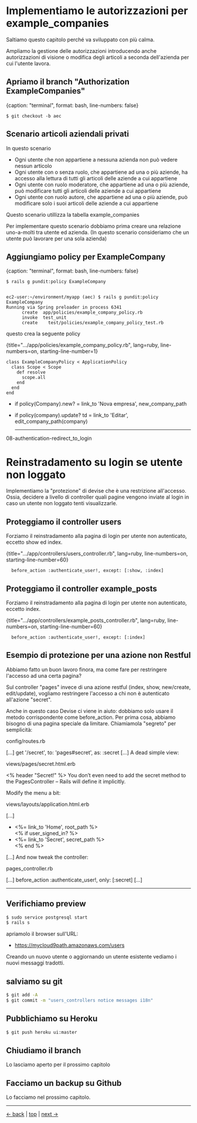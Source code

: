 # Implementiamo le autorizzazioni per example_companies

Saltiamo questo capitolo perché va sviluppato con più calma.

Ampliamo la gestione delle autorizzazioni introducendo anche autorizzazioni di visione o modifica degli articoli a seconda dell'azienda per cui l'utente lavora.




## Apriamo il branch "Authorization ExampleCompanies"

{caption: "terminal", format: bash, line-numbers: false}
```
$ git checkout -b aec
```




## Scenario articoli aziendali privati

In questo scenario
* Ogni utente che non appartiene a nessuna azienda non può vedere nessun articolo
* Ogni utente con o senza ruolo, che appartiene ad una o più aziende, ha accesso alla lettura di tutti gli articoli delle aziende a cui appartiene
* Ogni utente con ruolo moderatore, che appartiene ad una o più aziende, può modificare tutti gli articoli delle aziende a cui appartiene
* Ogni utente con ruolo autore, che appartiene ad una o più aziende, può modificare solo i suoi articoli delle aziende a cui appartiene

Questo scenario utillizza la tabella example_companies


Per implementare questo scenario dobbiamo prima creare una relazione uno-a-molti tra utente ed azienda. (In questo scenario consideriamo che un utente può lavorare per una sola azienda)




## Aggiungiamo policy per ExampleCompany

{caption: "terminal", format: bash, line-numbers: false}
```
$ rails g pundit:policy ExampleCompany


ec2-user:~/environment/myapp (aec) $ rails g pundit:policy ExampleCompany
Running via Spring preloader in process 6341
      create  app/policies/example_company_policy.rb
      invoke  test_unit
      create    test/policies/example_company_policy_test.rb
```

questo crea la seguente policy

{title=".../app/policies/example_company_policy.rb", lang=ruby, line-numbers=on, starting-line-number=1}
```
class ExampleCompanyPolicy < ApplicationPolicy
  class Scope < Scope
    def resolve
      scope.all
    end
  end
end
```










- if policy(Company).new?
  = link_to 'Nova empresa', new_company_path
  
  
  
- if policy(company).update?
  td = link_to 'Editar', edit_company_path(company)
  
  
  
  
  
  ---

08-authentication-redirect_to_login

# Reinstradamento su login se utente non loggato

Implementiamo la "protezione" di devise che è una restrizione all'accesso. Ossia, decidere a livello di controller quali pagine vengono inviate al login in caso un utente non loggato tenti visualizzarle.




## Proteggiamo il controller users

Forziamo il reinstradamento alla pagina di login per utente non autenticato, eccetto show ed index.

{title=".../app/controllers/users_controller.rb", lang=ruby, line-numbers=on, starting-line-number=60}
```
  before_action :authenticate_user!, except: [:show, :index]
```




## Proteggiamo il controller example_posts

Forziamo il reinstradamento alla pagina di login per utente non autenticato, eccetto index.

{title=".../app/controllers/example_posts_controller.rb", lang=ruby, line-numbers=on, starting-line-number=60}
```
  before_action :authenticate_user!, except: [:index]
```





## Esempio di protezione per una azione non Restful

Abbiamo fatto un buon lavoro finora, ma come fare per restringere l'accesso ad una certa pagina?

Sul controller "pages" invece di una azione restful (index, show, new/create, edit/update), vogliamo restringere l'accesso a chi non è autenticato all'azione "secret".

Anche in questo caso Devise ci viene in aiuto: dobbiamo solo usare il metodo corrispondente come before_action. Per prima cosa, abbiamo bisogno di una pagina speciale da limitare. Chiamiamola "segreto" per semplicità:


config/routes.rb

[...]
get '/secret', to: 'pages#secret', as: :secret
[...]
A dead simple view:

views/pages/secret.html.erb

<% header "Secret!" %>
You don’t even need to add the secret method to the PagesController – Rails will define it implicitly.

Modify the menu a bit:

views/layouts/application.html.erb

[...]
<ul class="nav navbar-nav">
  <li><%= link_to 'Home', root_path %></li>
  <% if user_signed_in? %>
    <li><%= link_to 'Secret', secret_path %></li>
  <% end %>
</ul>
[...]
And now tweak the controller:

pages_controller.rb

[...]
before_action :authenticate_user!, only: [:secret]
[...]






---



## Verifichiamo preview

```bash
$ sudo service postgresql start
$ rails s
```

apriamolo il browser sull'URL:

* https://mycloud9path.amazonaws.com/users

Creando un nuovo utente o aggiornando un utente esistente vediamo i nuovi messaggi tradotti.



## salviamo su git

```bash
$ git add -A
$ git commit -m "users_controllers notice messages i18n"
```



## Pubblichiamo su Heroku

```bash
$ git push heroku ui:master
```



## Chiudiamo il branch

Lo lasciamo aperto per il prossimo capitolo



## Facciamo un backup su Github

Lo facciamo nel prossimo capitolo.



---

[<- back](https://github.com/flaviobordonidev/leanpubabrandnewcms/blob/master/01-base/09-manage_users/03-browser_tab_title_users-it.md)
 | [top](#top) |
[next ->](https://github.com/flaviobordonidev/leanpubabrandnewcms/blob/master/01-base/10-users_i18n/02-users_form_i18n-it.md)
